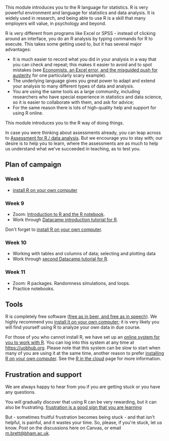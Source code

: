 This module introduces you to the R language for statistics.  R is very
powerful environment and language for statistics and data analysis.  It is
widely used in research, and being able to use R is a skill that many employers
will value, in psychology and beyond.

R is very different from programs like Excel or SPSS - instead of clicking
around an interface, you do an R analysis by typing commands for R to execute.
This takes some getting used to, but it has several major advantages:

*   It is much easier to record what you did in your analysis in a way that you
    can check and repeat;  this makes it easier to avoid and to spot mistakes
    (see [Economists, an Excel error, and the misguided push for
    austerity](https://theconversation.com/economists*an-excel-error-and-the-misguided-push-for-austerity-13584)
    for one particularly scary example).
*   The underlying language gives you great power to adapt and extend your
    analysis to many different types of data and analysis.
*   You are using the same tools as a large community, including researchers
    who have special experience in statistics and data science, so it is easier
    to collaborate with them, and ask for advice;
*   For the same reason there is lots of high-quality help and support for
    using R online.

This module introduces you to the R way of doing things.

In case you were thinking about assessments already, you can leap across to [Assessment for R / data
analysis](assessment-for-r-slash-data-analysis). But we encourage you to stay
with; our desire is to help you to learn, where the assessments are as much to
help us understand what we've succeeded in teaching, as to test you.

## Plan of campaign

### Week 8

* [install R on your own
  computer](installing-r-on-your-computer)

### Week 9

* Zoom: [Introduction to R and the
  R notebook](introduction-to-r-and-the-notebook).
* Work through [Datacamp introduction tutorial for
  R](datacamp-introduction-to-r).

Don't forget to [install R on your own computer](installing-r-on-your-computer).

### Week 10

* Working with tables and columns of data; selecting and plotting data
* Work through [second Datacamp tutorial for R](second-datacamp-tutorial-for-r).

### Week 11

* Zoom: R packages.  Randomness simulations, and loops.
* Practice notebooks.

## Tools

R is completely free software ([free as in beer, and free as in
speech](https://www.gnu.org/philosophy/free-sw.html)). We highly recommend you
[install it on your own
computer](installing-r-on-your-computer); it is very likely you will find
yourself using R to analyze your own data in due course.

For those of you who cannot install R, we have set up an [online system for you
to work with R](r-in-the-cloud). You can log into this system at any time at
<https://uobhub.org>.  Please note that this system can be slow to start when
many of you are using it at the same time, another reason to prefer [installing
R on your own computer](installing-r-on-your-computer). See the [R in the
cloud](r-in-the-cloud) page for more information.

## Frustration and support

We are always happy to hear from you if you are getting stuck or you have any
questions.

You will gradually discover that using R can be very rewarding, but it can also
be frustrating. [frustration is a good sign that you are
learning](https://www.youtube.com/watch?v=JxwxefRAu70&feature=youtu.be&t=1803)

But - sometimes fruitful frustration becomes being stuck - and that
isn't helpful, is painful, and it wastes your time. So, please, if you're
stuck, let us know.  Post on the discussions here on Canvas, or email
<m.brett@bham.ac.uk>.
